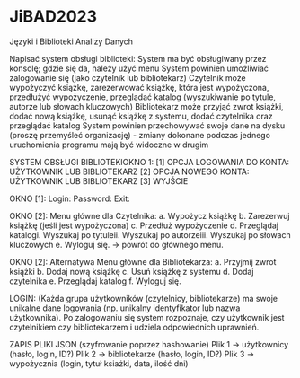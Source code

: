 # JiBAD2023
Języki i Biblioteki Analizy Danych

Napisać system obsługi biblioteki:
System ma być obsługiwany przez konsolę; gdzie się da, należy użyć menu
System powinien umożliwiać zalogowanie się (jako czytelnik lub bibliotekarz)
Czytelnik może wypożyczyć książkę, zarezerwować książkę, która jest wypożyczona, przedłużyć wypożyczenie, przeglądać
katalog (wyszukiwanie po tytule, autorze lub słowach kluczowych)
Bibliotekarz może przyjąć zwrot książki, dodać nową książkę, usunąć książkę z systemu, dodać czytelnika oraz przeglądać
katalog
System powinien przechowywać swoje dane na dysku (proszę przemyśleć organizację) - zmiany dokonane podczas jednego
uruchomienia programu mają być widoczne w drugim

SYSTEM OBSŁUGI BIBLIOTEKIOKNO 1:
[1] OPCJA LOGOWANIA DO KONTA: UŻYTKOWNIK LUB BIBLIOTEKARZ
[2] OPCJA NOWEGO KONTA: UŻYTKOWNIK LUB BIBLIOTEKARZ
[3] WYJŚCIE

OKNO [1]:
Login:
Password:
Exit:

OKNO [2]:
Menu główne dla Czytelnika:
a. Wypożycz książkę
b. Zarezerwuj książkę (jeśli jest wypożyczona)
c. Przedłuż wypożyczenie
d. Przeglądaj katalogi. Wyszukaj po tytuleii. Wyszukaj po autorzeiii. Wyszukaj po słowach kluczowych
e. Wyloguj się. -> powrót do głównego menu.

OKNO [2]: Alternatywa
Menu główne dla Bibliotekarza:
a. Przyjmij zwrot książki
b. Dodaj nową książkę
c. Usuń książkę z systemu
d. Dodaj czytelnika
e. Przeglądaj katalog
f. Wyloguj się.

LOGIN: (Każda grupa użytkowników (czytelnicy, bibliotekarze) ma swoje unikalne dane logowania (np. unikalny
identyfikator lub nazwa użytkownika).
Po zalogowaniu się system rozpoznaje, czy użytkownik jest czytelnikiem czy bibliotekarzem i udziela odpowiednich
uprawnień.

ZAPIS PLIKI JSON (szyfrowanie poprzez hashowanie)
Plik 1 -> użytkownicy (hasło, login, ID?)
Plik 2 -> bibliotekarze (hasło, login, ID?)
Plik 3 -> wypożycznia (login, tytuł ksiażki, data, ilość dni)